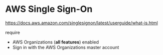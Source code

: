 # AWS Single Sign-On


https://docs.aws.amazon.com/singlesignon/latest/userguide/what-is.html


require

- AWS Organizations (**all features**) enabled
- Sign in with the AWS Organizations master account
